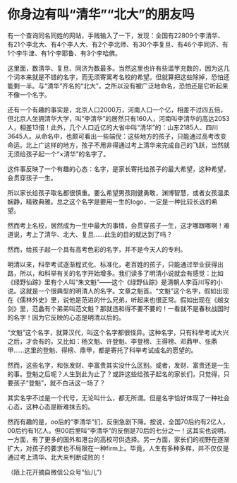# 你身边有叫“清华”“北大”的朋友吗

有一个查询同名同姓的网站，手贱输入了一下，发现：全国有22809个李清华、有21个李北大、有4个李人大、有2个李北师、有30个李复旦、有46个李同济、有1个李牛津、有1个李耶鲁、有3个李哈佛。 

这里面，数清华、复旦、同济为数最多。当然这里也许有些滥竽充数的，因为这几个词本来就是不错的名字，而无须寄寓考名校的希望。但就算把这些除掉，恐怕还能剩一半。与“清华”齐名的“北大”，之所以没有被广泛地命名，恐怕还是它听起来不像一个名字。 

还有一个有趣的事实是，北京人口2000万，河南人口一个亿，相差不过四五倍，但北京人坐拥清华大学，叫“李清华”的居然只有160人，河南叫李清华的高达2053人，相差13倍！此外，几个人口近亿的大省中叫“清华”的：山东2185人、四川3645人。从命名中，也颇可看出一些端倪：这些地方的孩子，只能通过高考改变命运。北上广这样的地方，孩子不用非得通过考上清华来完成自己的飞跃，当然就无须给孩子起一个“×清华”的名字了。 

这件事反映了一个有趣的心态：名字，是家长寄托给孩子的最大希望，这种希望，会贯穿孩子一生。 

所以家长给孩子取名都很慎重。要么希望男孩刚健勇敢，渊博智慧，或者女孩温柔娴静，精致典雅。总之这个名字是要用一生的logo，一定是一种比较长远的希望。 

然而考上名校，居然成为一生中最大的事情，会贯穿孩子一生，这才哪跟哪啊！难道说，考上了清华、北大、复旦……此生的目的就达到了吗？ 

然而，给孩子起一个具有高考色彩的名字，并不是今天人的专利。 

明清以来，科举考试逐渐程式化、标准化，老百姓的孩子，只能通过举业获得出路，所以，和科举有关的名字开始增多。我们读多了明清小说就会有感觉：比如《绿野仙踪》里有个人叫“朱文魁”——这个《绿野仙踪》是清朝人李百川写的小说。这就是一个很典型的明清人的名字。文章之魁首。“文魁”这个名字，假如出现在《儒林外史》里，说他是范进的什么兄弟，听起来也很正常。假如出现在《越女剑》里，范蠡有个弟弟叫范文魁？那就违和得不要不要的！一看就不是春秋战国时的名字！因为它反映的心态是明清以后的。 

“文魁”这个名字，就算汉代，叫这个名字都很怪异。这种名字，只有科举考试大兴之后，才会有的。又比如：杨文魁、许登魁、李登榜、王得榜、邓鼎甲、张鼎甲……这里的登魁、得榜、鼎甲，都是寄托了科举考试成名的愿望的。 

然而，这些名字，和张发财、李富贵其实没什么区别。或者，发财、富贵还是一生的事。登魁之后呢？人生到此为止了？或許这些给孩子起名的家长们，只觉得，只要孩子“登魁”，就不白活这一场了？ 

其实名字不过是一个代号，无论叫什么，都无所谓。但是名字恰好体现了一种社会心态，这种心态是断难抹去的。 

然而有趣的是，oo后的“李清华”们，反倒急剧下降。按说，全国70后约有2亿人，00后约有1亿人。但00后里叫“李清华”的反倒是70后的七分之一！这其实也说明，一方面，有了更多的国外和港台的高校可供选择。另一方面，家长们的视野在逐渐扩大，对孩子的要求也不局限在一种firm上。毕竟，人生有多种多样，并不仅仅是通过考上清华、北大来判断成败的！ 

（陌上花开摘自微信公众号“仙儿”）
